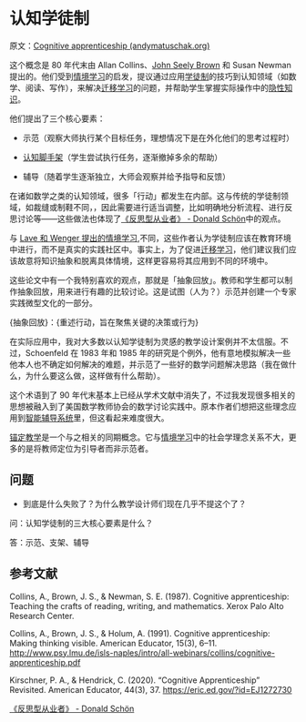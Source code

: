 # 认知学徒制

原文：[Cognitive apprenticeship (andymatuschak.org)](https://notes.andymatuschak.org/zQgeXp15RWkzyiUv9WQsLtA)

这个概念是 80 年代末由 Allan Collins、[John Seely Brown](https://notes.andymatuschak.org/zFQ8beSWt5erQJnz8265Va2) 和 Susan Newman 提出的。他们受到[情境学习](https://notes.andymatuschak.org/zL7XdosCZ9qeCSSCrhcYfwY)的启发，提议通过应用[学徒制](https://notes.andymatuschak.org/z8aBPhjq7R6o8cwVNjzfDdr)的技巧到认知领域（如数学、阅读、写作），来解决[迁移学习](https://notes.andymatuschak.org/z7ffiDfqTR9pPcEEUUbCL7C)的问题，并帮助学生掌握实际操作中的[隐性知识](https://notes.andymatuschak.org/zMdKRBZStQ4tCJJhomSYxvG)。

他们提出了三个核心要素：

- 示范（观察大师执行某个目标任务，理想情况下是在外化他们的思考过程时）

- [认知脚手架](https://notes.andymatuschak.org/zWSH2QNUsrTGP4V15JBaaEv)（学生尝试执行任务，逐渐撤掉多余的帮助）

- 辅导（随着学生逐渐独立，大师会观察并给予指导和反馈）

在诸如数学之类的认知领域，很多「行动」都发生在内部。这与传统的学徒制领域，如裁缝或制鞋不同，，因此需要进行适当调整，比如明确地分析流程、进行反思讨论等——这些做法也体现了[《反思型从业者》 - Donald Schön](https://notes.andymatuschak.org/z5wZoGy72FafNGd1AHgtghs)中的观点。

与 [Lave 和 Wenger 提出的情境学习](https://notes.andymatuschak.org/zMhuu3pPa6FeNGYn3VfGCar),不同，这些作者认为学徒制应该在教育环境中进行，而不是真实的实践社区中。事实上，为了促进[迁移学习](https://notes.andymatuschak.org/z7ffiDfqTR9pPcEEUUbCL7C)，他们建议我们应该故意将知识抽象和脱离具体情境，这样更容易将其应用到不同的环境中。

这些论文中有一个我特别喜欢的观点，那就是「抽象回放」。教师和学生都可以制作抽象回放，用来进行有趣的比较讨论。这是试图（人为？）示范并创建一个专家实践微型文化的一部分。

{抽象回放}：{重述行动，旨在聚焦关键的决策或行为}

在实际应用中，我对大多数以认知学徒制为灵感的教学设计案例并不太信服。不过，Schoenfeld 在 1983 年和 1985 年的研究是个例外，他有意地模拟解决一些他本人也不确定如何解决的难题，并示范了一些好的数学问题解决思路（我在做什么，为什么要这么做，这样做有什么帮助）。

这个术语到了 90 年代末基本上已经从学术文献中消失了，不过我发现很多相关的思想被融入到了美国数学教师协会的数学讨论实践中。原本作者们想把这些理念应用到[智能辅导系统](https://notes.andymatuschak.org/zBy91z6f7RW6wn8iagJyCqG)里，但这看起来难度很大。

[锚定教学](https://notes.andymatuschak.org/zHZJPK2nrvAzRstzA6XdmoG)是一个与之相关的同期概念。它与[情境学习](https://notes.andymatuschak.org/zL7XdosCZ9qeCSSCrhcYfwY)中的社会学理念关系不大，更多的是将教师定位为引导者而非示范者。

## 问题

- 到底是什么失败了？为什么教学设计师们现在几乎不提这个了？

问：认知学徒制的三大核心要素是什么？

答：示范、支架、辅导

## 参考文献

Collins, A., Brown, J. S., & Newman, S. E. (1987). Cognitive apprenticeship: Teaching the crafts of reading, writing, and mathematics. Xerox Palo Alto Research Center.

Collins, A., Brown, J. S., & Holum, A. (1991). Cognitive apprenticeship: Making thinking visible. American Educator, 15(3), 6–11. http://www.psy.lmu.de/isls-naples/intro/all-webinars/collins/cognitive-apprenticeship.pdf

Kirschner, P. A., & Hendrick, C. (2020). “Cognitive Apprenticeship” Revisited. American Educator, 44(3), 37. https://eric.ed.gov/?id=EJ1272730

[《反思型从业者》 - Donald Schön](https://notes.andymatuschak.org/z5wZoGy72FafNGd1AHgtghs)